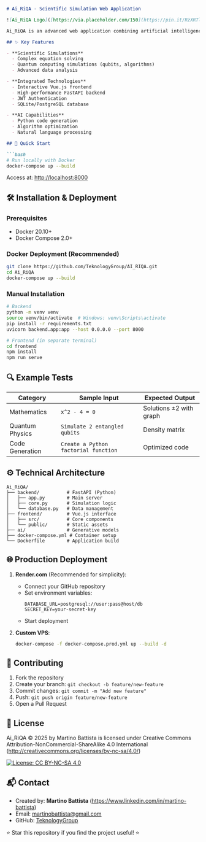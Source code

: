 

```markdown
# Ai_RiQA - Scientific Simulation Web Application

![Ai_RiQA Logo]([https://via.placeholder.com/150](https://pin.it/RzXRTlfUY)*

Ai_RiQA is an advanced web application combining artificial intelligence with scientific simulations, offering browser-based solutions for mathematics, quantum physics, and data analysis.

## ✨ Key Features

- **Scientific Simulations**
  - Complex equation solving
  - Quantum computing simulations (qubits, algorithms)
  - Advanced data analysis

- **Integrated Technologies**
  - Interactive Vue.js frontend
  - High-performance FastAPI backend
  - JWT Authentication
  - SQLite/PostgreSQL database

- **AI Capabilities**
  - Python code generation
  - Algorithm optimization
  - Natural language processing

## 🚀 Quick Start

```bash
# Run locally with Docker
docker-compose up --build
```
Access at: [http://localhost:8000](http://localhost:8000)

## 🛠 Installation & Deployment

### Prerequisites
- Docker 20.10+
- Docker Compose 2.0+

### Docker Deployment (Recommended)
```bash
git clone https://github.com/TeknologyGroup/AI_RIQA.git
cd Ai_RiQA
docker-compose up --build
```

### Manual Installation
```bash
# Backend
python -m venv venv
source venv/bin/activate  # Windows: venv\Scripts\activate
pip install -r requirements.txt
uvicorn backend.app:app --host 0.0.0.0 --port 8000

# Frontend (in separate terminal)
cd frontend
npm install
npm run serve
```

## 🔍 Example Tests

| Category          | Sample Input                 | Expected Output            |
|-------------------|------------------------------|----------------------------|
| Mathematics       | `x^2 - 4 = 0`               | Solutions ±2 with graph    |
| Quantum Physics   | `Simulate 2 entangled qubits`| Density matrix             |
| Code Generation   | `Create a Python factorial function` | Optimized code     |

## ⚙️ Technical Architecture

```
Ai_RiQA/
├── backend/          # FastAPI (Python)
│   ├── app.py        # Main server
│   ├── core.py       # Simulation logic
│   └── database.py   # Data management
├── frontend/         # Vue.js interface
│   ├── src/          # Core components
│   └── public/       # Static assets
├── ai/               # Generative models
├── docker-compose.yml # Container setup
└── Dockerfile        # Application build
```

## 🌐 Production Deployment

1. **Render.com** (Recommended for simplicity):
   - Connect your GitHub repository
   - Set environment variables:
     ```
     DATABASE_URL=postgresql://user:pass@host/db
     SECRET_KEY=your-secret-key
     ```
   - Start deployment

2. **Custom VPS**:
   ```bash
   docker-compose -f docker-compose.prod.yml up --build -d
   ```

## 🤝 Contributing

1. Fork the repository
2. Create your branch: `git checkout -b feature/new-feature`
3. Commit changes: `git commit -m "Add new feature"`
4. Push: `git push origin feature/new-feature`
5. Open a Pull Request

## 📜 License

Ai_RiQA © 2025 by Martino Battista is licensed under Creative Commons Attribution-NonCommercial-ShareAlike 4.0 International (http://creativecommons.org/licenses/by-nc-sa/4.0/)

[![License: CC BY-NC-SA 4.0](https://img.shields.io/badge/License-CC_BY--NC--SA_4.0-lightgrey.svg)](http://creativecommons.org/licenses/by-nc-sa/4.0/)

## 📬 Contact

- Created by: **Martino Battista** (https://www.linkedin.com/in/martino-battista)
- Email: [martinobattista@gmail.com](mailto:martinobattista@gmail.com)
- GitHub: [TeknologyGroup](https://github.com/TeknologyGroup)

⭐ Star this repository if you find the project useful! ⭐
```

